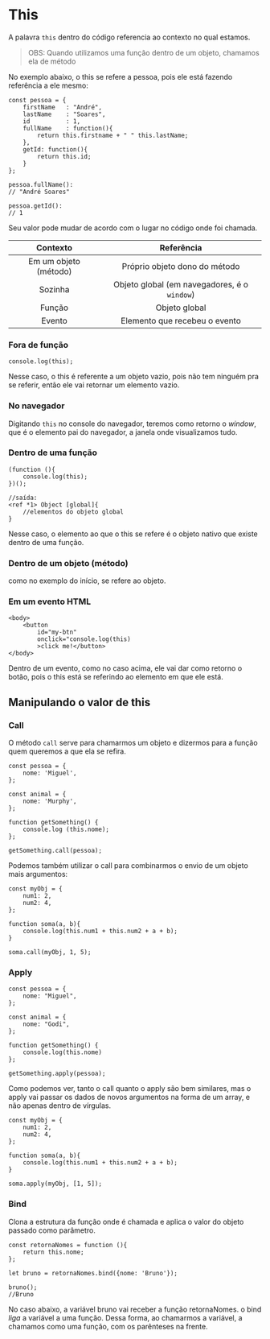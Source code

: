 # This

A palavra `this` dentro do código referencia ao contexto no qual estamos.

>OBS: Quando utilizamos uma função dentro de um objeto, chamamos ela de método

No exemplo abaixo, o this se refere a pessoa, pois ele está fazendo referência a ele mesmo:

```
const pessoa = {
    firstName   : "André",
    lastName    : "Soares",
    id          : 1,
    fullName    : function(){
        return this.firstname + " " this.lastName;
    },
    getId: function(){
        return this.id;
    }
};

pessoa.fullName():
// "André Soares"

pessoa.getId():
// 1
```

Seu valor pode mudar de acordo com o lugar no código onde foi chamada.

Contexto | Referência
:---:| :---:
Em um objeto (método) | Próprio objeto dono do método
Sozinha | Objeto global (em navegadores, é o `window`)
Função | Objeto global
Evento | Elemento que recebeu o evento


### Fora de função

```
console.log(this);
```

Nesse caso, o this é referente a um objeto vazio, pois não tem ninguém pra se referir, então ele vai retornar um elemento vazio.

### No navegador

Digitando `this` no console do navegador, teremos como retorno o *window*, que é o elemento pai do navegador, a janela onde visualizamos tudo.

### Dentro de uma função

```
(function (){
    console.log(this);
})();

//saída:
<ref *1> Object [global]{
    //elementos do objeto global
}
```

Nesse caso, o elemento ao que o this se refere é o objeto nativo que existe dentro de uma função.

### Dentro de um objeto (método)

como no exemplo do início, se refere ao objeto.

### Em um evento HTML

```
<body>
    <button
        id="my-btn"
        onclick="console.log(this)
        >click me!</button>
</body>
```

Dentro de um evento, como no caso acima, ele vai dar como retorno o botão, pois o this está se referindo ao elemento em que ele está.

## Manipulando o valor de this

### Call

O método `call` serve para chamarmos um objeto e dizermos para a função quem queremos a que ela se refira.

```
const pessoa = {
    nome: 'Miguel',
};

const animal = {
    nome: 'Murphy',
};

function getSomething() {
    console.log (this.nome);
};

getSomething.call(pessoa);
```

Podemos também utilizar o call para combinarmos o envio de um objeto mais argumentos:

```
const myObj = {
    num1: 2,
    num2: 4,
};

function soma(a, b){
    console.log(this.num1 + this.num2 + a + b);
}

soma.call(myObj, 1, 5);
```

### Apply

```
const pessoa = {
    nome: "Miguel",
};

const animal = {
    nome: "Godi",
};

function getSomething() {
    console.log(this.nome)
};

getSomething.apply(pessoa);
```

Como podemos ver, tanto o call quanto o apply são bem similares, mas o apply vai passar os dados de novos argumentos na forma de um array, e não apenas dentro de vírgulas.

```
const myObj = {
    num1: 2,
    num2: 4,
};

function soma(a, b){
    console.log(this.num1 + this.num2 + a + b);
}

soma.apply(myObj, [1, 5]);
```

### Bind

Clona a estrutura da função onde é chamada e aplica o valor do objeto passado como parâmetro.

```
const retornaNomes = function (){
    return this.nome;
};

let bruno = retornaNomes.bind({nome: 'Bruno'});

bruno();
//Bruno
```

No caso abaixo, a variável bruno vai receber a função retornaNomes. o bind *liga* a variável a uma função. Dessa forma, ao chamarmos a variável, a chamamos como uma função, com os parênteses na frente.
